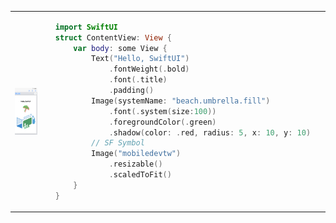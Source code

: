 <table>
  <tr>
    <td width="10%">
     
<img style="float:left;width:100px" src="https://raw.githubusercontent.com/ncudemo/web-test-20230923/main/hw1.png">
</td>
<td style="width:200px">

```swift
  import SwiftUI
  struct ContentView: View {
      var body: some View {
          Text("Hello, SwiftUI")
              .fontWeight(.bold)
              .font(.title)
              .padding()
          Image(systemName: "beach.umbrella.fill")
              .font(.system(size:100))
              .foregroundColor(.green)
              .shadow(color: .red, radius: 5, x: 10, y: 10)
          // SF Symbol
          Image("mobiledevtw")
              .resizable()
              .scaledToFit()
      }
  }

```
</td></tr>
</table>




